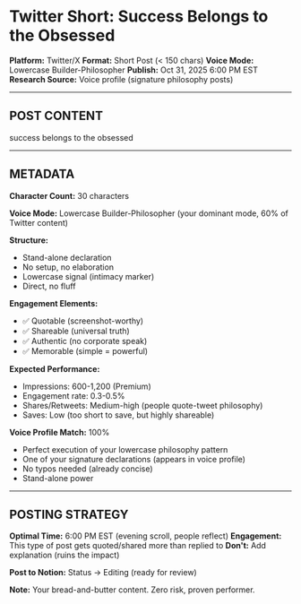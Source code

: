 # Twitter Short: Success Belongs to the Obsessed
**Platform:** Twitter/X
**Format:** Short Post (< 150 chars)
**Voice Mode:** Lowercase Builder-Philosopher
**Publish:** Oct 31, 2025 6:00 PM EST
**Research Source:** Voice profile (signature philosophy posts)

---

## POST CONTENT

success belongs to the obsessed

---

## METADATA

**Character Count:** 30 characters

**Voice Mode:** Lowercase Builder-Philosopher (your dominant mode, 60% of Twitter content)

**Structure:**
- Stand-alone declaration
- No setup, no elaboration
- Lowercase signal (intimacy marker)
- Direct, no fluff

**Engagement Elements:**
- ✅ Quotable (screenshot-worthy)
- ✅ Shareable (universal truth)
- ✅ Authentic (no corporate speak)
- ✅ Memorable (simple = powerful)

**Expected Performance:**
- Impressions: 600-1,200 (Premium)
- Engagement rate: 0.3-0.5%
- Shares/Retweets: Medium-high (people quote-tweet philosophy)
- Saves: Low (too short to save, but highly shareable)

**Voice Profile Match:** 100%
- Perfect execution of your lowercase philosophy pattern
- One of your signature declarations (appears in voice profile)
- No typos needed (already concise)
- Stand-alone power

---

## POSTING STRATEGY

**Optimal Time:** 6:00 PM EST (evening scroll, people reflect)
**Engagement:** This type of post gets quoted/shared more than replied to
**Don't:** Add explanation (ruins the impact)

**Post to Notion:** Status → Editing (ready for review)

**Note:** Your bread-and-butter content. Zero risk, proven performer.
